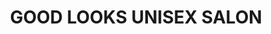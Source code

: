 ---
title: "GOOD LOOKS UNISEX SALON"
url: /wagholi-pune/good-looks-unisex-salon/
shop: hairdresser
---